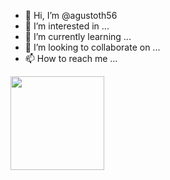 - 👋 Hi, I’m @agustoth56
- 👀 I’m interested in ...
- 🌱 I’m currently learning ...
- 💞️ I’m looking to collaborate on ...
- 📫 How to reach me ...


<!---
agustoth56/agustoth56 is a ✨ special ✨ repository because its `README.md` (this file) appears on your GitHub profile.
You can click the Preview link to take a look at your changes.
--->

<img height="150px" src="https://github-readme-stats.vercel.app/api?username=agustoth56&show_icons=true&theme=dark">
